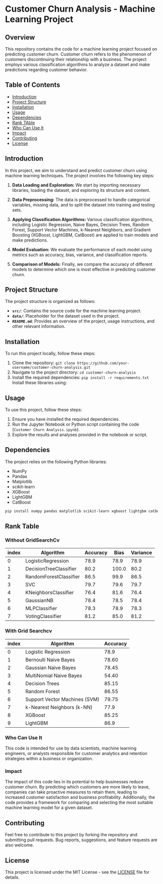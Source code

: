# Customer Churn Analysis - Machine Learning Project

## Overview

This repository contains the code for a machine learning project focused on predicting customer churn. Customer churn refers to the phenomenon of customers discontinuing their relationship with a business. The project employs various classification algorithms to analyze a dataset and make predictions regarding customer behavior.

## Table of Contents

- [Introduction](#introduction)
- [Project Structure](#project-structure)
- [Installation](#installation)
- [Usage](#usage)
- [Dependencies](#dependencies)
- [Rank TAble](#rank-table)
- [Who Can Use It](#who-can-use-it)
- [Impact](#impact)
- [Contributing](#contributing)
- [License](#license)

## Introduction

In this project, we aim to understand and predict customer churn using machine learning techniques. The project involves the following key steps:

1. **Data Loading and Exploration:** We start by importing necessary libraries, loading the dataset, and exploring its structure and content.

2. **Data Preprocessing:** The data is preprocessed to handle categorical variables, missing data, and to split the dataset into training and testing sets.

3. **Applying Classification Algorithms:** Various classification algorithms, including Logistic Regression, Naive Bayes, Decision Trees, Random Forest, Support Vector Machines, k-Nearest Neighbors, and Gradient Boosting (XGBoost, LightGBM, CatBoost) are applied to train models and make predictions.

4. **Model Evaluation:** We evaluate the performance of each model using metrics such as accuracy, bias, variance, and classification reports.

5. **Comparison of Models:** Finally, we compare the accuracy of different models to determine which one is most effective in predicting customer churn.

## Project Structure

The project structure is organized as follows:

- **`src/`**: Contains the source code for the machine learning project.
- **`data/`**: Placeholder for the dataset used in the project.
- **`README.md`**: Provides an overview of the project, usage instructions, and other relevant information.

## Installation

To run this project locally, follow these steps:

1. Clone the repository: `git clone https://github.com/your-username/customer-churn-analysis.git`
2. Navigate to the project directory: `cd customer-churn-analysis`
3. Install the required dependencies: `pip install -r requirements.txt`
Install these libraries using:

## Usage

To use this project, follow these steps:

1. Ensure you have installed the required dependencies.
2. Run the Jupyter Notebook or Python script containing the code (`Customer Churn Analysis.ipynb`).
3. Explore the results and analyses provided in the notebook or script.

## Dependencies

The project relies on the following Python libraries:

- NumPy
- Pandas
- Matplotlib
- scikit-learn
- XGBoost
- LightGBM
- CatBoost
  
```bash
pip install numpy pandas matplotlib scikit-learn xgboost lightgbm catboost
```

## Rank Table

### Without GridSearchCv
|index|Algorithm|Accuracy|Bias|Variance|
|---|---|---|---|---|
|0|LogisticRegression|78\.9|78\.9|78\.9|
|1|DecisionTreeClassifier|80\.2|100\.0|80\.2|
|2|RandomForestClassifier|86\.5|99\.9|86\.5|
|3|SVC|79\.7|79\.6|79\.7|
|4|KNeighborsClassifier|76\.4|81\.6|76\.4|
|5|GaussianNB|78\.4|78\.5|78\.4|
|6|MLPClassifier|78\.3|78\.9|78\.3|
|7|VotingClassifier|81\.2|85\.0|81\.2|

### With Grid Searchcv
|index|Algorithm|Accuracy|
|---|---|---|
|0|Logistic Regression|78\.9|
|1|Bernoulli Naive Bayes|78\.60|
|2|Gaussian Naive Bayes|78\.45|
|3|MultiNomial Naive Bayes|54\.40|
|4|Decision Trees|85\.15|
|5|Random Forest|86\.55|
|6|Support Vector Machines \(SVM\)|79\.75|
|7|k-Nearest Neighbors \(k-NN\)|77\.9|
|8|XGBoost|85\.25|
|9|LightGBM|86\.9|

### Who Can Use It

This code is intended for use by data scientists, machine learning engineers, or analysts responsible for customer analytics and retention strategies within a business or organization.

### Impact

The impact of this code lies in its potential to help businesses reduce customer churn. 
By predicting which customers are more likely to leave, companies can take proactive measures to retain them, leading to increased customer satisfaction and business profitability. 
Additionally, the code provides a framework for comparing and selecting the most suitable machine learning model for a given dataset.

## Contributing

Feel free to contribute to this project by forking the repository and submitting pull requests. Bug reports, suggestions, and feature requests are also welcome.
## License

This project is licensed under the MIT License - see the [LICENSE](LICENSE) file for details.

